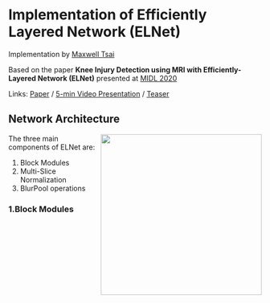 # Implementation of Efficiently Layered Network (ELNet) 

Implementation by [Maxwell Tsai](https://mxtsai.github.io/)

Based on the paper **Knee Injury Detection using MRI with Efficiently-Layered Network (ELNet)** presented at [MIDL 2020](https://2020.midl.io/)

Links: [Paper](https://arxiv.org/abs/2005.02706) / [5-min Video Presentation](https://www.youtube.com/watch?v=ucWYdEJ545k) / [Teaser](https://www.youtube.com/watch?v=8nO-E_2aNcE)

## Network Architecture
<img src='https://raw.githubusercontent.com/mxtsai/ELNet/master/ELNet_architecture.png' align="right" width=320>

The three main components of ELNet are:
  1. Block Modules 
  2. Multi-Slice Normalization
  3. BlurPool operations

### 1.Block Modules
<!-- <img src='https://github.com/mxtsai/ELNet/blob/master/Block_Module.png?raw=true' align="right" width=160> -->



